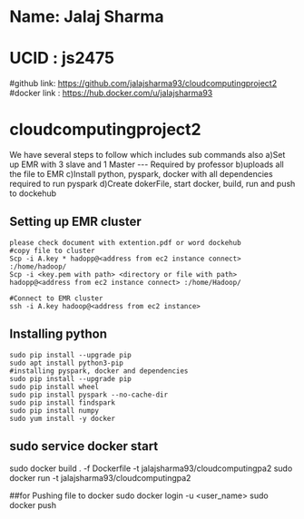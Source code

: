 # Name: Jalaj Sharma
# UCID : js2475
#github link: https://github.com/jalajsharma93/cloudcomputingproject2
#docker link : https://hub.docker.com/u/jalajsharma93

# cloudcomputingproject2

We have several steps to follow which includes sub commands also
	a)Set up EMR with 3 slave and 1 Master --- Required by professor
	b)uploads all the file to EMR 
	c)Install python, pyspark, docker with all dependencies required to run pyspark
	d)Create dokerFile, start docker, build, run and push to dockehub


## Setting up EMR cluster
	please check document with extention.pdf or word dockehub
	#copy file to cluster
	Scp -i A.key * hadopp@<address from ec2 instance connect> :/home/hadoop/
	Scp -i <key.pem with path> <directory or file with path> hadopp@<address from ec2 instance connect> :/home/Hadoop/
	
	#Connect to EMR cluster
	ssh -i A.key hadoop@<address from ec2 instance>
	
## Installing python
	sudo pip install --upgrade pip
	sudo apt install python3-pip
	#installing pyspark, docker and dependencies 
	sudo pip install --upgrade pip
	sudo pip install wheel
	sudo pip install pyspark --no-cache-dir
	sudo pip install findspark
	sudo pip install numpy
	sudo yum install -y docker

## sudo service docker start
sudo docker build . -f Dockerfile -t jalajsharma93/cloudcomputingpa2
sudo docker run -t jalajsharma93/cloudcomputingpa2

##for Pushing file to docker
	sudo docker login -u <user_name>
	<type password it will ask for it>
	sudo docker push



	
	

	
